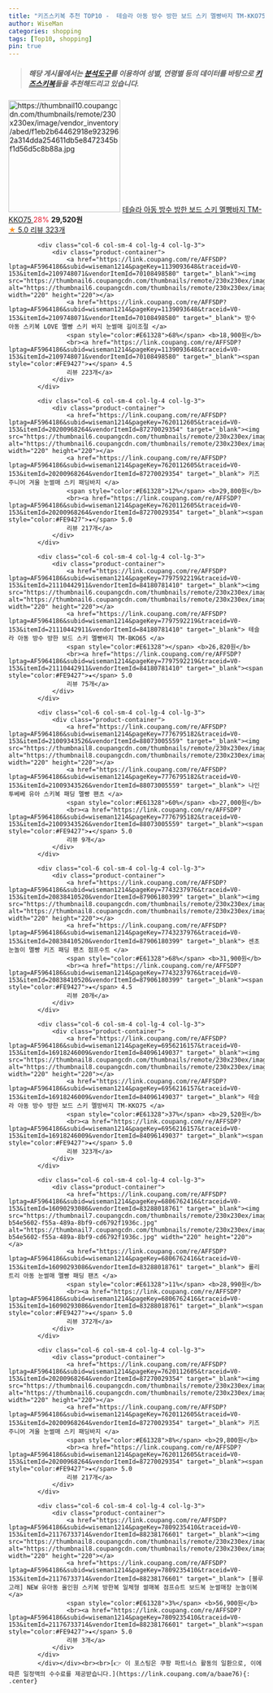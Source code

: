```yaml
---
title: "키즈스키복 추천 TOP10 -  테슬라 아동 방수 방한 보드 스키 멜빵바지 TM-KKO75 "
author: WiseMan
categories: shopping
tags: [Top10, shopping]
pin: true
---
```


> ##### 해당 게시물에서는 [**분석도구**](https://itemscout.io/)를 이용하여 **성별**, **연령별** 등의 데이터를 바탕으로 [**키즈스키복**](https://link.coupang.com/a/baae76)들을 추천해드리고 있습니다.
<div class="container"><div class="row">
            <div class="col-6 col-sm-4 col-lg-4 col-lg-3">
                <div class="product-container">
                    <a href="https://link.coupang.com/re/AFFSDP?lptag=AF5964186&subid=wiseman1214&pageKey=6956216157&traceid=V0-153&itemId=16918246082&vendorItemId=84096149461" target="_blank"><img src="https://thumbnail10.coupangcdn.com/thumbnails/remote/230x230ex/image/vendor_inventory/abed/f1eb2b64462918e9232962a314dda254611db5e8472345bf1d56d5c8b88a.jpg" alt="https://thumbnail10.coupangcdn.com/thumbnails/remote/230x230ex/image/vendor_inventory/abed/f1eb2b64462918e9232962a314dda254611db5e8472345bf1d56d5c8b88a.jpg" width="220" height="220"></a>
                    <a href="https://link.coupang.com/re/AFFSDP?lptag=AF5964186&subid=wiseman1214&pageKey=6956216157&traceid=V0-153&itemId=16918246082&vendorItemId=84096149461" target="_blank"> 테슬라 아동 방수 방한 보드 스키 멜빵바지 TM-KKO75 </a>
                    <span style="color:#E61328">28%</span> <b>29,520원</b>
                    <br><a href="https://link.coupang.com/re/AFFSDP?lptag=AF5964186&subid=wiseman1214&pageKey=6956216157&traceid=V0-153&itemId=16918246082&vendorItemId=84096149461" target="_blank"><span style="color:#FE9427">★</span> 5.0
                    리뷰 323개</a>
                </div>
            </div>
            
            <div class="col-6 col-sm-4 col-lg-4 col-lg-3">
                <div class="product-container">
                    <a href="https://link.coupang.com/re/AFFSDP?lptag=AF5964186&subid=wiseman1214&pageKey=1139093648&traceid=V0-153&itemId=2109748071&vendorItemId=70108498580" target="_blank"><img src="https://thumbnail6.coupangcdn.com/thumbnails/remote/230x230ex/image/vendor_inventory/0d9a/8083cd97b0026aec7951bdae1f4ed5730389d87b48510544afebc99dbc63.jpg" alt="https://thumbnail6.coupangcdn.com/thumbnails/remote/230x230ex/image/vendor_inventory/0d9a/8083cd97b0026aec7951bdae1f4ed5730389d87b48510544afebc99dbc63.jpg" width="220" height="220"></a>
                    <a href="https://link.coupang.com/re/AFFSDP?lptag=AF5964186&subid=wiseman1214&pageKey=1139093648&traceid=V0-153&itemId=2109748071&vendorItemId=70108498580" target="_blank"> 방수 아동 스키복 LOVE 멜빵 스키 바지 눈썰매 길이조절 </a>
                    <span style="color:#E61328">68%</span> <b>18,900원</b>
                    <br><a href="https://link.coupang.com/re/AFFSDP?lptag=AF5964186&subid=wiseman1214&pageKey=1139093648&traceid=V0-153&itemId=2109748071&vendorItemId=70108498580" target="_blank"><span style="color:#FE9427">★</span> 4.5
                    리뷰 223개</a>
                </div>
            </div>
            
            <div class="col-6 col-sm-4 col-lg-4 col-lg-3">
                <div class="product-container">
                    <a href="https://link.coupang.com/re/AFFSDP?lptag=AF5964186&subid=wiseman1214&pageKey=7620112605&traceid=V0-153&itemId=20200968264&vendorItemId=87270029354" target="_blank"><img src="https://thumbnail6.coupangcdn.com/thumbnails/remote/230x230ex/image/vendor_inventory/f6d6/75044eb3168d0c733aa59eb0a9bb8b99512bb2071a524bcd150bf6351e66.jpg" alt="https://thumbnail6.coupangcdn.com/thumbnails/remote/230x230ex/image/vendor_inventory/f6d6/75044eb3168d0c733aa59eb0a9bb8b99512bb2071a524bcd150bf6351e66.jpg" width="220" height="220"></a>
                    <a href="https://link.coupang.com/re/AFFSDP?lptag=AF5964186&subid=wiseman1214&pageKey=7620112605&traceid=V0-153&itemId=20200968264&vendorItemId=87270029354" target="_blank"> 키즈 주니어 겨울 눈썰매 스키 패딩바지 </a>
                    <span style="color:#E61328">12%</span> <b>29,800원</b>
                    <br><a href="https://link.coupang.com/re/AFFSDP?lptag=AF5964186&subid=wiseman1214&pageKey=7620112605&traceid=V0-153&itemId=20200968264&vendorItemId=87270029354" target="_blank"><span style="color:#FE9427">★</span> 5.0
                    리뷰 217개</a>
                </div>
            </div>
            
            <div class="col-6 col-sm-4 col-lg-4 col-lg-3">
                <div class="product-container">
                    <a href="https://link.coupang.com/re/AFFSDP?lptag=AF5964186&subid=wiseman1214&pageKey=7797592219&traceid=V0-153&itemId=21110442911&vendorItemId=84180781410" target="_blank"><img src="https://thumbnail6.coupangcdn.com/thumbnails/remote/230x230ex/image/vendor_inventory/7dfc/a9e1c2409b857286b176d1d94165bf8e97846c444f32695441fc7a9f939a.jpg" alt="https://thumbnail6.coupangcdn.com/thumbnails/remote/230x230ex/image/vendor_inventory/7dfc/a9e1c2409b857286b176d1d94165bf8e97846c444f32695441fc7a9f939a.jpg" width="220" height="220"></a>
                    <a href="https://link.coupang.com/re/AFFSDP?lptag=AF5964186&subid=wiseman1214&pageKey=7797592219&traceid=V0-153&itemId=21110442911&vendorItemId=84180781410" target="_blank"> 테슬라 아동 방수 방한 보드 스키 멜빵바지 TM-BKO65 </a>
                    <span style="color:#E61328"></span> <b>26,820원</b>
                    <br><a href="https://link.coupang.com/re/AFFSDP?lptag=AF5964186&subid=wiseman1214&pageKey=7797592219&traceid=V0-153&itemId=21110442911&vendorItemId=84180781410" target="_blank"><span style="color:#FE9427">★</span> 5.0
                    리뷰 75개</a>
                </div>
            </div>
            
            <div class="col-6 col-sm-4 col-lg-4 col-lg-3">
                <div class="product-container">
                    <a href="https://link.coupang.com/re/AFFSDP?lptag=AF5964186&subid=wiseman1214&pageKey=7776795182&traceid=V0-153&itemId=21009343526&vendorItemId=88073005559" target="_blank"><img src="https://thumbnail8.coupangcdn.com/thumbnails/remote/230x230ex/image/vendor_inventory/88c0/fa1cbb0df486afa1848449624c16a9b720852087b5defb5ca49ad4ce4206.jpg" alt="https://thumbnail8.coupangcdn.com/thumbnails/remote/230x230ex/image/vendor_inventory/88c0/fa1cbb0df486afa1848449624c16a9b720852087b5defb5ca49ad4ce4206.jpg" width="220" height="220"></a>
                    <a href="https://link.coupang.com/re/AFFSDP?lptag=AF5964186&subid=wiseman1214&pageKey=7776795182&traceid=V0-153&itemId=21009343526&vendorItemId=88073005559" target="_blank"> 나인투베베 유아 스키복 패딩 멜빵 팬츠 </a>
                    <span style="color:#E61328">60%</span> <b>27,000원</b>
                    <br><a href="https://link.coupang.com/re/AFFSDP?lptag=AF5964186&subid=wiseman1214&pageKey=7776795182&traceid=V0-153&itemId=21009343526&vendorItemId=88073005559" target="_blank"><span style="color:#FE9427">★</span> 5.0
                    리뷰 9개</a>
                </div>
            </div>
            
            <div class="col-6 col-sm-4 col-lg-4 col-lg-3">
                <div class="product-container">
                    <a href="https://link.coupang.com/re/AFFSDP?lptag=AF5964186&subid=wiseman1214&pageKey=7743237976&traceid=V0-153&itemId=20838410520&vendorItemId=87906180399" target="_blank"><img src="https://thumbnail8.coupangcdn.com/thumbnails/remote/230x230ex/image/vendor_inventory/363d/4f7eccef449d871daeabdfb66059302da8751654a4f0499e83f85135e5ef.jpg" alt="https://thumbnail8.coupangcdn.com/thumbnails/remote/230x230ex/image/vendor_inventory/363d/4f7eccef449d871daeabdfb66059302da8751654a4f0499e83f85135e5ef.jpg" width="220" height="220"></a>
                    <a href="https://link.coupang.com/re/AFFSDP?lptag=AF5964186&subid=wiseman1214&pageKey=7743237976&traceid=V0-153&itemId=20838410520&vendorItemId=87906180399" target="_blank"> 센초 눈놀이 멜빵 키즈 패딩 팬츠 점프수트 </a>
                    <span style="color:#E61328">68%</span> <b>31,900원</b>
                    <br><a href="https://link.coupang.com/re/AFFSDP?lptag=AF5964186&subid=wiseman1214&pageKey=7743237976&traceid=V0-153&itemId=20838410520&vendorItemId=87906180399" target="_blank"><span style="color:#FE9427">★</span> 4.5
                    리뷰 20개</a>
                </div>
            </div>
            
            <div class="col-6 col-sm-4 col-lg-4 col-lg-3">
                <div class="product-container">
                    <a href="https://link.coupang.com/re/AFFSDP?lptag=AF5964186&subid=wiseman1214&pageKey=6956216157&traceid=V0-153&itemId=16918246009&vendorItemId=84096149037" target="_blank"><img src="https://thumbnail8.coupangcdn.com/thumbnails/remote/230x230ex/image/vendor_inventory/4e9d/78618aaf1641203d1a8537cdacc91a4e73e090b068ceef6387a08997291d.jpg" alt="https://thumbnail8.coupangcdn.com/thumbnails/remote/230x230ex/image/vendor_inventory/4e9d/78618aaf1641203d1a8537cdacc91a4e73e090b068ceef6387a08997291d.jpg" width="220" height="220"></a>
                    <a href="https://link.coupang.com/re/AFFSDP?lptag=AF5964186&subid=wiseman1214&pageKey=6956216157&traceid=V0-153&itemId=16918246009&vendorItemId=84096149037" target="_blank"> 테슬라 아동 방수 방한 보드 스키 멜방바지 TM-KKO75 </a>
                    <span style="color:#E61328">37%</span> <b>29,520원</b>
                    <br><a href="https://link.coupang.com/re/AFFSDP?lptag=AF5964186&subid=wiseman1214&pageKey=6956216157&traceid=V0-153&itemId=16918246009&vendorItemId=84096149037" target="_blank"><span style="color:#FE9427">★</span> 5.0
                    리뷰 323개</a>
                </div>
            </div>
            
            <div class="col-6 col-sm-4 col-lg-4 col-lg-3">
                <div class="product-container">
                    <a href="https://link.coupang.com/re/AFFSDP?lptag=AF5964186&subid=wiseman1214&pageKey=6806762416&traceid=V0-153&itemId=16090293086&vendorItemId=83288018761" target="_blank"><img src="https://thumbnail7.coupangcdn.com/thumbnails/remote/230x230ex/image/retail/images/1147802351723663-b54e5602-f55a-489a-8bf9-cd6792f1936c.jpg" alt="https://thumbnail7.coupangcdn.com/thumbnails/remote/230x230ex/image/retail/images/1147802351723663-b54e5602-f55a-489a-8bf9-cd6792f1936c.jpg" width="220" height="220"></a>
                    <a href="https://link.coupang.com/re/AFFSDP?lptag=AF5964186&subid=wiseman1214&pageKey=6806762416&traceid=V0-153&itemId=16090293086&vendorItemId=83288018761" target="_blank"> 롤리트리 아동 눈썰매 멜빵 패딩 팬츠 </a>
                    <span style="color:#E61328">11%</span> <b>28,990원</b>
                    <br><a href="https://link.coupang.com/re/AFFSDP?lptag=AF5964186&subid=wiseman1214&pageKey=6806762416&traceid=V0-153&itemId=16090293086&vendorItemId=83288018761" target="_blank"><span style="color:#FE9427">★</span> 5.0
                    리뷰 372개</a>
                </div>
            </div>
            
            <div class="col-6 col-sm-4 col-lg-4 col-lg-3">
                <div class="product-container">
                    <a href="https://link.coupang.com/re/AFFSDP?lptag=AF5964186&subid=wiseman1214&pageKey=7620112605&traceid=V0-153&itemId=20200968264&vendorItemId=87270029354" target="_blank"><img src="https://thumbnail6.coupangcdn.com/thumbnails/remote/230x230ex/image/vendor_inventory/f6d6/75044eb3168d0c733aa59eb0a9bb8b99512bb2071a524bcd150bf6351e66.jpg" alt="https://thumbnail6.coupangcdn.com/thumbnails/remote/230x230ex/image/vendor_inventory/f6d6/75044eb3168d0c733aa59eb0a9bb8b99512bb2071a524bcd150bf6351e66.jpg" width="220" height="220"></a>
                    <a href="https://link.coupang.com/re/AFFSDP?lptag=AF5964186&subid=wiseman1214&pageKey=7620112605&traceid=V0-153&itemId=20200968264&vendorItemId=87270029354" target="_blank"> 키즈 주니어 겨울 눈썰매 스키 패딩바지 </a>
                    <span style="color:#E61328">8%</span> <b>29,800원</b>
                    <br><a href="https://link.coupang.com/re/AFFSDP?lptag=AF5964186&subid=wiseman1214&pageKey=7620112605&traceid=V0-153&itemId=20200968264&vendorItemId=87270029354" target="_blank"><span style="color:#FE9427">★</span> 5.0
                    리뷰 217개</a>
                </div>
            </div>
            
            <div class="col-6 col-sm-4 col-lg-4 col-lg-3">
                <div class="product-container">
                    <a href="https://link.coupang.com/re/AFFSDP?lptag=AF5964186&subid=wiseman1214&pageKey=7809235410&traceid=V0-153&itemId=21176733714&vendorItemId=88238176601" target="_blank"><img src="https://thumbnail8.coupangcdn.com/thumbnails/remote/230x230ex/image/vendor_inventory/2d61/4e4a876c19c97b8c69a9a291110ae86a580b7c8024a10f31eb5e8f5fe304.jpg" alt="https://thumbnail8.coupangcdn.com/thumbnails/remote/230x230ex/image/vendor_inventory/2d61/4e4a876c19c97b8c69a9a291110ae86a580b7c8024a10f31eb5e8f5fe304.jpg" width="220" height="220"></a>
                    <a href="https://link.coupang.com/re/AFFSDP?lptag=AF5964186&subid=wiseman1214&pageKey=7809235410&traceid=V0-153&itemId=21176733714&vendorItemId=88238176601" target="_blank"> [블루고래] NEW 유아동 올인원 스키복 방한복 일체형 썰매복 점프슈트 보드복 눈썰매장 눈놀이복 </a>
                    <span style="color:#E61328">3%</span> <b>56,900원</b>
                    <br><a href="https://link.coupang.com/re/AFFSDP?lptag=AF5964186&subid=wiseman1214&pageKey=7809235410&traceid=V0-153&itemId=21176733714&vendorItemId=88238176601" target="_blank"><span style="color:#FE9427">★</span> 5.0
                    리뷰 3개</a>
                </div>
            </div>
            </div></div><br><br>[👉 이 포스팅은 쿠팡 파트너스 활동의 일환으로, 이에 따른 일정액의 수수료를 제공받습니다.](https://link.coupang.com/a/baae76){: .center}